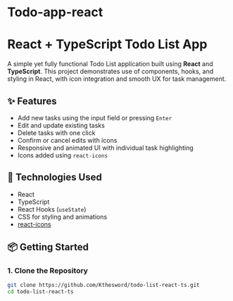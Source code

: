 # Todo-app-react
# React + TypeScript Todo List App

A simple yet fully functional Todo List application built using **React** and **TypeScript**. This project demonstrates use of components, hooks, and styling in React, with icon integration and smooth UX for task management.

## ✨ Features

- Add new tasks using the input field or pressing `Enter`
- Edit and update existing tasks
- Delete tasks with one click
- Confirm or cancel edits with icons
- Responsive and animated UI with individual task highlighting
- Icons added using `react-icons`

## 🚀 Technologies Used

- React
- TypeScript
- React Hooks (`useState`)
- CSS for styling and animations
- [react-icons](https://react-icons.github.io/react-icons)

## 📦 Getting Started

### 1. Clone the Repository

```bash
git clone https://github.com/Kthesword/todo-list-react-ts.git
cd todo-list-react-ts
